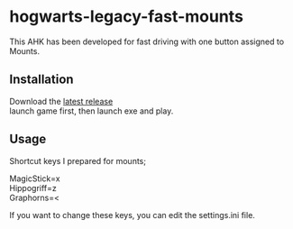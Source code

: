 # hogwarts-legacy-fast-mounts
This AHK has been developed for fast driving with one button assigned to Mounts.

## Installation
Download the [latest release](https://github.com/mustafakendiguzel/hogwarts-legacy-fast-mounts/releases)\
launch game first, then launch exe and play.


## Usage

Shortcut keys I prepared for mounts;

MagicStick=x\
Hippogriff=z\
Graphorns=<

If you want to change these keys, you can edit the settings.ini file.



